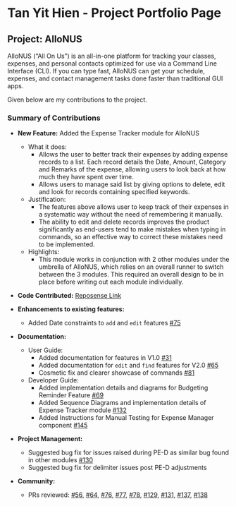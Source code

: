 # Tan Yit Hien - Project Portfolio Page

## Project: AlloNUS

AlloNUS (“All On Us”) is an all-in-one platform
for tracking your classes, expenses, and personal contacts
optimized for use via a Command Line Interface (CLI).
If you can type fast, AlloNUS can get your schedule, expenses,
and contact management tasks done faster than traditional GUI apps.

Given below are my contributions to the project.

### Summary of Contributions

- **New Feature:** Added the Expense Tracker module for AlloNUS
    - What it does:
        - Allows the user to better track their expenses by adding expense records to a list.
          Each record details the Date, Amount, Category and Remarks of the expense, allowing users to look back
          at how much they have spent over time.
        - Allows users to manage said list by giving options to delete, edit and look for records containing
          specified keywords.
    - Justification:
        - The features above allows user to keep track of their expenses in a systematic way without the need of
          remembering it manually.
        - The ability to edit and delete records improves the product significantly as end-users tend to make
          mistakes when typing in commands, so an effective way to correct these mistakes need to be implemented.
    - Highlights:
        - This module works in conjunction with 2 other modules under the umbrella of AlloNUS, which relies on an
          overall runner to switch between the 3 modules. This required an overall design to be in place before
          writing out each module individually.

- **Code Contributed:**
  [Reposense Link](https://nus-cs2113-ay2122s2.github.io/tp-dashboard/?search=yithien&breakdown=true&sort=groupTitle&sortWithin=title&since=2022-02-18&timeframe=commit&mergegroup=&groupSelect=groupByRepos&checkedFileTypes=docs~functional-code~test-code~other)
- **Enhancements to existing features:**
    - Added Date constraints to `add` and `edit` features [#75](https://github.com/AY2122S2-CS2113-F10-4/tp/pull/75)
- **Documentation:**
    - User Guide:
        - Added documentation for features in V1.0 [#31](https://github.com/AY2122S2-CS2113-F10-4/tp/pull/31)
        - Added documentation for `edit` and `find` features for V2.0 [#65](https://github.com/AY2122S2-CS2113-F10-4/tp/pull/65)
        - Cosmetic fix and clearer showcase of commands [#81](https://github.com/AY2122S2-CS2113-F10-4/tp/pull/81)
    - Developer Guide:
        - Added implementation details and diagrams for Budgeting Reminder Feature
          [#69](https://github.com/AY2122S2-CS2113-F10-4/tp/pull/69)
        - Added Sequence Diagrams and implementation details of Expense Tracker module
          [#132](https://github.com/AY2122S2-CS2113-F10-4/tp/pull/132)
        - Added Instructions for Manual Testing for Expense Manager component
          [#145](https://github.com/AY2122S2-CS2113-F10-4/tp/pull/145)
      
- **Project Management:**
    - Suggested bug fix for issues raised during PE-D as similar bug found in other modules
      [#130](https://github.com/AY2122S2-CS2113-F10-4/tp/pull/130)
    - Suggested bug fix for delimiter issues post PE-D adjustments
- **Community:**
    - PRs reviewed: [#56](https://github.com/AY2122S2-CS2113-F10-4/tp/pull/56),
      [#64](https://github.com/AY2122S2-CS2113-F10-4/tp/pull/64),
      [#76](https://github.com/AY2122S2-CS2113-F10-4/tp/pull/76),
      [#77](https://github.com/AY2122S2-CS2113-F10-4/tp/pull/77),
      [#78](https://github.com/AY2122S2-CS2113-F10-4/tp/pull/78), 
      [#129](https://github.com/AY2122S2-CS2113-F10-4/tp/pull/129),
      [#131](https://github.com/AY2122S2-CS2113-F10-4/tp/pull/131),
      [#137](https://github.com/AY2122S2-CS2113-F10-4/tp/pull/137),
      [#138](https://github.com/AY2122S2-CS2113-F10-4/tp/pull/138)

